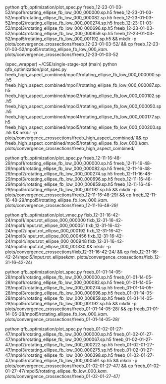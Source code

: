 python qfb_optimization/plot_spec.py freeb_12-23-01-03-52/mpol1/rotating_ellipse_fb_low_000_000000.sp.h5 freeb_12-23-01-03-52/mpol1/rotating_ellipse_fb_low_000_000082.sp.h5 freeb_12-23-01-03-52/mpol2/rotating_ellipse_fb_low_000_000274.sp.h5 freeb_12-23-01-03-52/mpol3/rotating_ellipse_fb_low_000_000696.sp.h5 freeb_12-23-01-03-52/mpol4/rotating_ellipse_fb_low_000_000859.sp.h5 freeb_12-23-01-03-52/mpol5/rotating_ellipse_fb_low_000_001192.sp.h5 && mkdir -p plots/convergence_crossections/freeb_12-23-01-03-52/ && cp freeb_12-23-01-03-52/mpol5/rotating_ellipse_fb_low_000_*kam.* plots/convergence_crossections/freeb_12-23-01-03-52

(spec_wrapper)  ~/CSE/single-stage-opt (main)  python qfb_optimization/plot_spec.py freeb_high_aspect_combined/mpol1/rotating_ellipse_fb_low_000_000000.sp.h5 freeb_high_aspect_combined/mpol1/rotating_ellipse_fb_low_000_000087.sp.h5 freeb_high_aspect_combined/mpol2/rotating_ellipse_fb_low_000_000102.sp.h5 freeb_high_aspect_combined/mpol3/rotating_ellipse_fb_low_000_000050.sp.h5 freeb_high_aspect_combined/mpol4/rotating_ellipse_fb_low_000_000177.sp.h5 freeb_high_aspect_combined/mpol5/rotating_ellipse_fb_low_000_000200.sp.h5 && mkdir -p plots/convergence_crossections/freeb_high_aspect_combined/ && cp freeb_high_aspect_combined/mpol5/rotating_ellipse_fb_low_000_*kam.* plots/convergence_crossections/freeb_high_aspect_combined/

python qfb_optimization/plot_spec.py freeb_12-11-16-48-29/mpol1/rotating_ellipse_fb_low_000_000000.sp.h5 freeb_12-11-16-48-29/mpol1/rotating_ellipse_fb_low_000_000082.sp.h5 freeb_12-11-16-48-29/mpol2/rotating_ellipse_fb_low_000_000274.sp.h5 freeb_12-11-16-48-29/mpol3/rotating_ellipse_fb_low_000_000696.sp.h5 freeb_12-11-16-48-29/mpol4/rotating_ellipse_fb_low_000_000859.sp.h5 freeb_12-11-16-48-29/mpol5/rotating_ellipse_fb_low_000_001192.sp.h5 && mkdir -p plots/convergence_crossections/freeb_12-11-16-48-29/ && cp freeb_12-11-16-48-29/mpol5/rotating_ellipse_fb_low_000_*kam.* plots/convergence_crossections/freeb_12-11-16-48-29/

python qfb_optimization/plot_vmec.py fixb_12-31-16-42-24/mpol1/input.rot_ellipse_000_000000 fixb_12-31-16-42-24/mpol1/input.rot_ellipse_000_000051 fixb_12-31-16-42-24/mpol2/input.rot_ellipse_000_000192 fixb_12-31-16-42-24/mpol3/input.rot_ellipse_000_000456 fixb_12-31-16-42-24/mpol4/input.rot_ellipse_000_000948  fixb_12-31-16-42-24/mpol5/input.rot_ellipse_000_001330 && mkdir -p plots/convergence_crossections/fixb_12-31-16-42-24/ && cp fixb_12-31-16-42-24/mpol5/input.rot_ellipse*kam.* plots/convergence_crossections/fixb_12-31-16-42-24/ 

python qfb_optimization/plot_spec.py freeb_01-01-14-05-28/mpol1/rotating_ellipse_fb_low_000_000000.sp.h5 freeb_01-01-14-05-28/mpol1/rotating_ellipse_fb_low_000_000082.sp.h5 freeb_01-01-14-05-28/mpol2/rotating_ellipse_fb_low_000_000274.sp.h5 freeb_01-01-14-05-28/mpol3/rotating_ellipse_fb_low_000_000696.sp.h5 freeb_01-01-14-05-28/mpol4/rotating_ellipse_fb_low_000_000859.sp.h5 freeb_01-01-14-05-28/mpol5/rotating_ellipse_fb_low_000_001192.sp.h5 && mkdir -p plots/convergence_crossections/freeb_01-01-14-05-28/ && cp freeb_01-01-14-05-28/mpol5/rotating_ellipse_fb_low_000_*kam.* plots/convergence_crossections/freeb_01-01-14-05-28/

python qfb_optimization/plot_spec.py freeb_01-02-01-27-47/mpol1/rotating_ellipse_fb_low_000_000000.sp.h5 freeb_01-02-01-27-47/mpol1/rotating_ellipse_fb_low_000_000067.sp.h5 freeb_01-02-01-27-47/mpol2/rotating_ellipse_fb_low_000_000222.sp.h5 freeb_01-02-01-27-47/mpol3/rotating_ellipse_fb_low_000_000275.sp.h5 freeb_01-02-01-27-47/mpol4/rotating_ellipse_fb_low_000_000398.sp.h5 freeb_01-02-01-27-47/mpol5/rotating_ellipse_fb_low_000_000591.sp.h5 && mkdir -p plots/convergence_crossections/freeb_01-02-01-27-47/ && cp freeb_01-02-01-27-47/mpol5/rotating_ellipse_fb_low_000_*kam.* plots/convergence_crossections/freeb_01-02-01-27-47/
